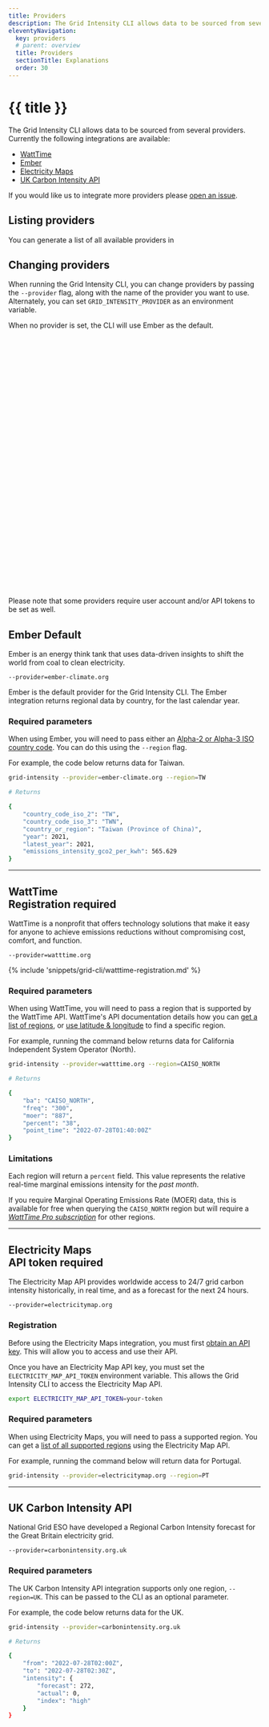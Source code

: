 ```yaml
---
title: Providers
description: The Grid Intensity CLI allows data to be sourced from several providers.
eleventyNavigation:
  key: providers
  # parent: overview
  title: Providers
  sectionTitle: Explanations
  order: 30
---
```

# {{ title }}

The Grid Intensity CLI allows data to be sourced from several providers. Currently the following integrations are available:

- [WattTime](https://www.watttime.org/)
- [Ember](https://ember-climate.org/)
- [Electricity Maps](https://electricitymaps.com/)
- [UK Carbon Intensity API](https://carbonintensity.org.uk/)

If you would like us to integrate more providers please [open an issue](https://github.com/thegreenwebfoundation/grid-intensity-go/issues).

## Listing providers

You can generate a list of all available providers in 
## Changing providers

When running the Grid Intensity CLI, you can change providers by passing the `--provider` flag, along with the name of the provider you want to use. Alternately, you can set `GRID_INTENSITY_PROVIDER` as an environment variable.

When no provider is set, the CLI will use Ember as the default.

<aside class="alert  alert-warning"><div>
<svg xmlns="http://www.w3.org/2000/svg" class="stroke-current flex-shrink-0 h-6 w-6" fill="none" viewBox="0 0 24 24"><path stroke-linecap="round" stroke-linejoin="round" stroke-width="2" d="M12 9v2m0 4h.01m-6.938 4h13.856c1.54 0 2.502-1.667 1.732-3L13.732 4c-.77-1.333-2.694-1.333-3.464 0L3.34 16c-.77 1.333.192 3 1.732 3z" /></svg>
	<p>Please note that some providers require user account and/or API tokens to be set as well.</p>
</div></aside>

## Ember <span class="badge align-middle badge-secondary badge-lg">Default</span>

Ember is an energy think tank that uses data-driven insights to shift the world from coal to clean electricity.

`--provider=ember-climate.org`

Ember is the default provider for the Grid Intensity CLI. The Ember integration returns regional data by country, for the last calendar year.

### Required parameters

When using Ember, you will need to pass either an [Alpha-2 or Alpha-3 ISO country code](https://www.iso.org/obp/ui/#search). You can do this using the `--region` flag.

For example, the code below returns data for Taiwan.

```bash
grid-intensity --provider=ember-climate.org --region=TW

# Returns

{
	"country_code_iso_2": "TW",
	"country_code_iso_3": "TWN",
	"country_or_region": "Taiwan (Province of China)",
	"year": 2021,
	"latest_year": 2021,
	"emissions_intensity_gco2_per_kwh": 565.629
}
```

***

## WattTime <div class="badge badge-warning gap-2 align-middle">Registration required</div>

WattTime is a nonprofit that offers technology solutions that make it easy for anyone to achieve emissions reductions without compromising cost, comfort, and function.

`--provider=watttime.org`

{% include 'snippets/grid-cli/watttime-registration.md' %}

### Required parameters

When using WattTime, you will need to pass a region that is supported by the WattTime API. WattTime's API documentation details how you can [get a list of regions](https://www.watttime.org/api-documentation/#list-of-grid-regions), or [use latitude & longitude](https://www.watttime.org/api-documentation/#determine-grid-region) to find a specific region.

For example, running the command below returns data for California Independent System Operator (North). 

```bash
grid-intensity --provider=watttime.org --region=CAISO_NORTH

# Returns

{
	"ba": "CAISO_NORTH",
	"freq": "300",
	"moer": "887",
	"percent": "38",
	"point_time": "2022-07-28T01:40:00Z"
}
```

### Limitations

Each region will return a `percent` field. This value represents the relative real-time marginal emissions intensity for the _past month_.

If you require Marginal Operating Emissions Rate (MOER) data, this is available for free when querying the `CAISO_NORTH` region but will require a [_WattTime Pro subscription_](https://www.watttime.org/get-the-data/data-plans/) for other regions.


***

## Electricity Maps <div class="badge badge-warning gap-2 align-middle">API token required</div>

The Electricity Map API provides worldwide access to 24/7 grid carbon intensity historically, in real time, and as a forecast for the next 24 hours.

`--provider=electricitymap.org`

### Registration

Before using the Electricity Maps integration, you must first [obtain an API key](https://static.electricitymap.org/api/docs/index.html#authentication). This will allow you to access and use their API.

Once you have an Electricity Map API key, you must set the `ELECTRICITY_MAP_API_TOKEN` environment variable. This allows the Grid Intensity CLI to access the Electricity Map API.

```bash
export ELECTRICITY_MAP_API_TOKEN=your-token
```

### Required parameters

When using Electricity Maps, you will need to pass a supported region. You can get a [list of all supported regions](https://static.electricitymap.org/api/docs/index.html#zones) using the Electricity Map API.

For example, running the command below will return data for Portugal.

```bash
grid-intensity --provider=electricitymap.org --region=PT
```

***

## UK Carbon Intensity API

National Grid ESO have developed a Regional Carbon Intensity forecast for the Great Britain electricity grid.

`--provider=carbonintensity.org.uk`

### Required parameters

The UK Carbon Intensity API integration supports only one region, `--region=UK`. This can be passed to the CLI as an optional parameter.

For example, the code below returns data for the UK.

```bash
grid-intensity --provider=carbonintensity.org.uk

# Returns

{
	"from": "2022-07-28T02:00Z",
	"to": "2022-07-28T02:30Z",
	"intensity": {
		"forecast": 272,
		"actual": 0,
		"index": "high"
	}
}

```